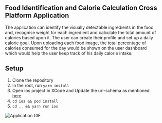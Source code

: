 ## Food Identification and Calorie Calculation Cross Platform Application
The application can identify the visually detectable ingredients in the food and, recognise weight for each ingredient and calculate the total amount of calories based upon it. The user can create their profile and set up a daily calorie goal. Upon uploading each food image, the total percentage of calories consumed for the day would be shown on the user dashboard which would help the user keep track of his daily calorie intake. 

## Setup
1. Clone the repository
2. In the root, run `yarn install`
3. Open ios project in XCode and Update the url-schema as mentioned <a href="https://developers.google.com/identity/sign-in/ios/start-integrating#add_a_url_scheme_to_your_project">here</a>
4. `cd ios && pod install`
5. `cd .. && yarn run ios`

![Application GIF](./src/assets/application.gif)

